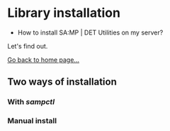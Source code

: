 # Library installation

- How to install SA:MP | DET Utilities on my server?

Let's find out.
 
 [Go back to home page...](README.md)
 
 ## Two ways of installation
 
 ### With *sampctl*
 
 ### Manual install
